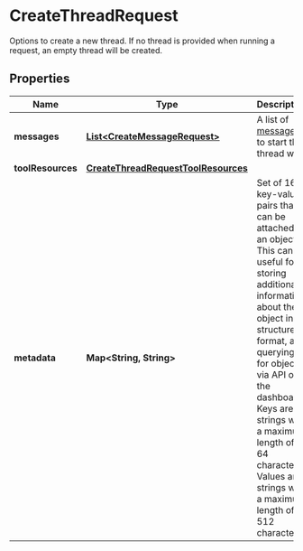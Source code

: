 

# CreateThreadRequest

Options to create a new thread. If no thread is provided when running a request, an empty thread will be created. 

## Properties

| Name | Type | Description | Notes |
|------------ | ------------- | ------------- | -------------|
|**messages** | [**List&lt;CreateMessageRequest&gt;**](CreateMessageRequest.md) | A list of [messages](/docs/api-reference/messages) to start the thread with. |  [optional] |
|**toolResources** | [**CreateThreadRequestToolResources**](CreateThreadRequestToolResources.md) |  |  [optional] |
|**metadata** | **Map&lt;String, String&gt;** | Set of 16 key-value pairs that can be attached to an object. This can be useful for storing additional information about the object in a structured format, and querying for objects via API or the dashboard.  Keys are strings with a maximum length of 64 characters. Values are strings with a maximum length of 512 characters.  |  [optional] |




